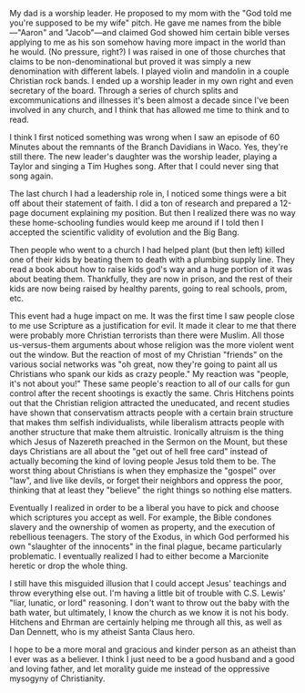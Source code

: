 My dad is a worship leader. He proposed to my mom with the "God told me you're supposed to be my wife" pitch. He gave me names from the bible—"Aaron" and "Jacob"—and claimed God showed him certain bible verses applying to me as his son somehow having more impact in the world than he would. (No pressure, right?) I was raised in one of those churches that claims to be non-denominational but proved it was simply a new denomination with different labels. I played violin and mandolin in a couple Christian rock bands. I ended up a worship leader in my own right and even secretary of the board. Through a series of church splits and excommunications and illnesses it's been almost a decade since I've been involved in any church, and I think that has allowed me time to think and to read.

I think I first noticed something was wrong when I saw an episode of 60 Minutes about the remnants of the Branch Davidians in Waco. Yes, they're still there. The new leader's daughter was the worship leader, playing a Taylor and singing a Tim Hughes song. After that I could never sing that song again.

The last church I had a leadership role in, I noticed some things were a bit off about their statement of faith. I did a ton of research and prepared a 12-page document explaining my position. But then I realized there was no way these home-schooling fundies would keep me around if I told then I accepted the scientific validity of evolution and the Big Bang.

Then people who went to a church I had helped plant (but then left) killed one of their kids by beating them to death with a plumbing supply line. They read a book about how to raise kids god's way and a huge portion of it was about beating them. Thankfully, they are now in prison, and the rest of their kids are now being raised by healthy parents, going to real schools, prom, etc.

This event had a huge impact on me. It was the first time I saw people close to me use Scripture as a justification for evil. It made it clear to me that there were probably more Christian terrorists than there were Muslim. All those us-versus-them arguments about whose religion was the more violent went out the window. But the reaction of most of my Christian "friends" on the various social networks was "oh great, now they're going to paint all us Christians who spank our kids as crazy people." My reaction was "people, it's not about you!" These same people's reaction to all of our calls for gun control after the recent shootings is exactly the same. Chris Hitchens points out that the Christian religion attracted the uneducated, and recent studies have shown that conservatism attracts people with a certain brain structure that makes thm selfish individualists, while liberalism attracts people with another structure that make them altruistic. Ironically altruism is the thing which Jesus of Nazereth preached in the Sermon on the Mount, but these days Christians are all about the "get out of hell free card" instead of actually becoming the kind of loving people Jesus told them to be. The worst thing about Christians is when they emphasize the "gospel" over "law", and live like devils, or forget their neighbors and oppress the poor, thinking that at least they "believe" the right things so nothing else matters.

Eventually I realized in order to be a liberal you have to pick and choose which scriptures you accept as well. For example, the Bible condones slavery and the ownership of women as property, and the execution of rebellious teenagers. The story of the Exodus, in which God performed his own "slaughter of the innocents" in the final plague, became particularly problematic. I eventually realized I had to either become a Marcionite heretic or drop the whole thing.

I still have this misguided illusion that I could accept Jesus' teachings and throw everything else out. I'm having a little bit of trouble with C.S. Lewis' "liar, lunatic, or lord" reasoning. I don't want to throw out the baby with the bath water, but ultimately, I know the church as we know it is not his body. Hitchens and Ehrman are certainly helping me through all this, as well as Dan Dennett, who is my atheist Santa Claus hero.

I hope to be a more moral and gracious and kinder person as an atheist than I ever was as a believer. I think I just need to be a good husband and a good and loving father, and let morality guide me instead of the oppressive mysogyny of Christianity.